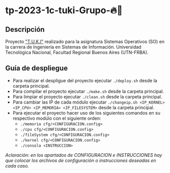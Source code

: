 # tp-2023-1c-tuki-Grupo-🔥🍔
## Descripción

Proyecto ["T.U.K.I"](https://docs.google.com/document/d/1orfThJsPmMx5uPzbY3wClGhqX8jASMOCUMlWnYAr7cA/edit) realizado para la asignatura Sistemas Operativos (SO) en la carrera de Ingeniería en Sistemas de Información. Universidad Tecnológica Nacional, Facultad Regional Buenos Aires (UTN-FRBA).
## Guía de despliegue

- Para realizar el despligue del proyecto ejecutar `./deploy.sh` desde la carpeta principal.
- Para compilar el proyecto ejecutar `./make.sh` desde la carpeta principal.
- Para limpiar el proyecto ejecutar `./clean.sh` desde la carpeta principal.
- Para cambiar las IP de cada módulo ejecutar `./changeip.sh <IP_KERNEL> <IP_CPU> <IP_MEMORIA> <IP_FILESYSTEM>` desde la carpeta principal.
- Para ejecutar el proyecto hacer uso de los siguientes comandos en su respectivo modúlo con el siguiente orden:
   - `./memoria cfg/<CONFIGURACION.config>`
   - `./cpu cfg/<CONFIGURACION.config>`
   - `./fileSystem cfg/<CONFIGURACION.config>`
   - `./kernel cfg/<CONFIGURACION.config>`
   - `./consola <INSTRUCCION>`

_Aclaración: en los apartados de CONFIGURACION e INSTRUCCIONES hay que colocar los archivos de configuración o instrucciones deseadas en cada caso._
